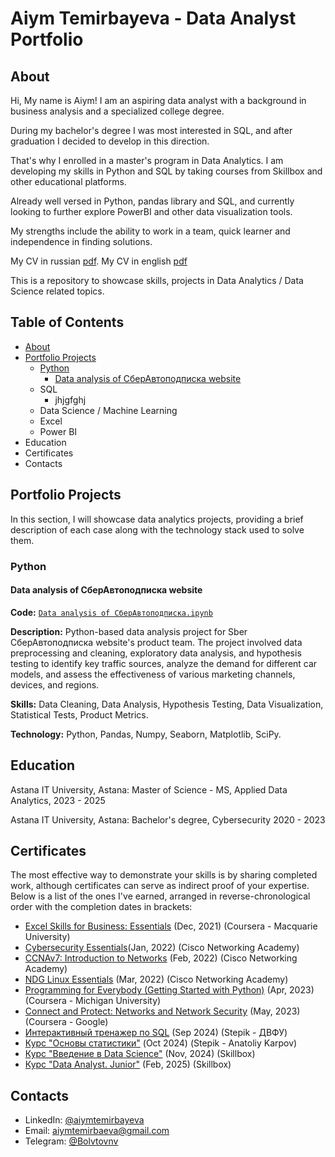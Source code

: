 # Aiym Temirbayeva - Data Analyst Portfolio

## About
Hi, My name is Aiym! I am an aspiring data analyst with a background in business analysis and a specialized college degree. 

During my bachelor's degree I was most interested in SQL, and after graduation I decided to develop in this direction. 

That's why I enrolled in a master's program in Data Analytics. I am developing my skills in Python and SQL by taking courses from Skillbox and other educational platforms. 

Already well versed in Python, pandas library and SQL, and currently looking to further explore PowerBI and other data visualization tools.

My strengths include the ability to work in a team, quick learner and independence in finding solutions.

My CV in russian [pdf](https://drive.google.com/file/d/1Oe_lscuC2SWdq83UpfbFL9BpJFA2_--s/view?usp=sharing).
My CV in english [pdf]()

This is a repository to showcase skills, projects in Data Analytics / Data Science related topics.


## Table of Contents
  - [About](https://github.com/aI-CYB/Data-Analyst-portfolio/blob/main/README.md#about)
  - [Portfolio Projects](https://github.com/aI-CYB/Data-Analyst-portfolio/blob/main/README.md#portfolio-projects)
    - [Python](https://github.com/aI-CYB/Data-Analyst-portfolio/blob/main/README.md#python)
      - [Data analysis of СберАвтоподписка website](https://github.com/aI-CYB/Data-Analyst-portfolio/blob/main/README.md#data-analysis-of-%D1%81%D0%B1%D0%B5%D1%80%D0%B0%D0%B2%D1%82%D0%BE%D0%BF%D0%BE%D0%B4%D0%BF%D0%B8%D1%81%D0%BA%D0%B0-website)
    - SQL
      - jhjgfghj
    - Data Science / Machine Learning
    - Excel
    - Power BI
  - Education
  - Certificates
  - Contacts
    

## Portfolio Projects
In this section, I will showcase data analytics projects, providing a brief description of each case along with the technology stack used to solve them.
### Python
#### Data analysis of СберАвтоподписка website
  **Code:** [`Data analysis of СберАвтоподписка.ipynb`](https://github.com/aI-CYB/Portfolio-projects/blob/55798aa21227c9484c155ca456d68ac31f4772c7/Data%20analysis%20of%20%D0%A1%D0%B1%D0%B5%D1%80%D0%90%D0%B2%D1%82%D0%BE%D0%BF%D0%BE%D0%B4%D0%BF%D0%B8%D1%81%D0%BA%D0%B0.ipynb)
  
  **Description:** Python-based data analysis project for Sber СберАвтоподписка website's product team. The project involved data preprocessing and cleaning, exploratory data analysis, and hypothesis testing to identify key traffic sources, analyze the demand for different car models, and assess the effectiveness of various marketing channels, devices, and regions. 
  
  **Skills:** Data Cleaning, Data Analysis, Hypothesis Testing, Data Visualization, Statistical Tests, Product Metrics.
  
  **Technology:** Python, Pandas, Numpy, Seaborn, Matplotlib, SciPy.
  




## Education
Astana IT University, Astana: 
Master of Science - MS, Applied Data Analytics,
2023 - 2025

Astana IT University, Astana: 
Bachelor's degree, Cybersecurity
2020 - 2023


## Certificates
The most effective way to demonstrate your skills is by sharing completed work, although certificates can serve as indirect proof of your expertise. Below is a list of the ones I've earned, arranged in reverse-chronological order with the completion dates in brackets:
- [Excel Skills for Business: Essentials](https://coursera.org/share/1d20f86e215f8c2dca405a7621862d64) (Dec, 2021) (Coursera - Macquarie University)
- [Cybersecurity Essentials](https://www.credly.com/badges/2691eebd-c03a-4b74-a109-d8e67b85dfea/public_url)(Jan, 2022) (Cisco Networking Academy) 
- [CCNAv7: Introduction to Networks](https://www.credly.com/badges/4a119521-f15a-40a2-98d3-7193333e29d2/public_url) (Feb, 2022) (Cisco Networking Academy) 
- [NDG Linux Essentials](https://drive.google.com/file/d/1KAaY4nWw0JOit69NCIq9zQbuayi8uOHK/view?usp=sharing) (Mar, 2022) (Cisco Networking Academy)
- [Programming for Everybody (Getting Started with Python)](https://coursera.org/share/23ebd7b44b350b812031df73bba693a1) (Apr, 2023) (Coursera - Michigan University)
- [Connect and Protect: Networks and Network Security](https://coursera.org/share/784d086b51ee680d064103b9fc732eee) (May, 2023) (Coursera - Google)
- [Интерактивный тренажер по SQL](https://stepik.org/cert/2590005) (Sep 2024) (Stepik - ДВФУ)
- [Курс "Основы статистики"](https://stepik.org/cert/2617346) (Oct 2024) (Stepik - Anatoliy Karpov)
- [Курс "Введение в Data Science"]() (Nov, 2024) (Skillbox)
- [Курс "Data Analyst. Junior"](https://drive.google.com/file/d/1-hnhRrbGaezEYvQihwKnR-cc8y3c_VoL/view?usp=sharing) (Feb, 2025) (Skillbox)



## Contacts
- LinkedIn: [@aiymtemirbayeva](https://www.linkedin.com/in/tab18/)
- Email: aiymtemirbaeva@gmail.com
- Telegram: [@Bolvtovnv](https://t.me/Bolvtovnv)
